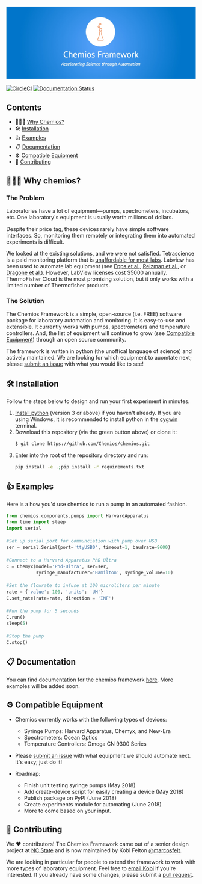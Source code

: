 ![Chemios Framework ReadMe Banner](./assets/framework_readme_banner.jpg)

[![CircleCI](https://circleci.com/gh/Chemios/chemios.svg?style=svg)](https://circleci.com/gh/Chemios/chemios)
[![Documentation Status](https://readthedocs.org/projects/chemios/badge/?version=latest)](https://chemios.readthedocs.io/en/latest/?badge=latest)

## Contents
 - 👨🏾‍🔬 [Why Chemios?](#why-chemios)
 - 🛠️ [Installation](#installation)
 - 👍 [Examples](#examples)
 - 📋 [Documentation](#documentation)
 - ⚙️ [Compatible Equipment](#features)
 - 🎁 [Contributing](#contributing)

## 👨🏾‍🔬 <a name="why-chemios"></a>Why chemios?

### The Problem
Laboratories have a lot of equipment—pumps, spectrometers, incubators, etc. One laboratory's equipment is usually worth millions of dollars.

Despite their price tag, these devices rarely have simple software interfaces. So, monitoring them remotely or integrating them into automated experiments is difficult. 

We looked at the existing solutions, and we were not satisfied. Tetrascience is a paid monitoring platform that is [unaffordable for most labs][nature]. Labview has been used to automate lab equipment (see [Epps et al.][epps], [Reizman et al.][reizman], or [Dragone et al.][dragone]). However, LabView licenses cost $5000 annually. ThermoFisher Cloud is the most promising solution, but it only works with a limited number of Thermofisher products.

### The Solution
The Chemios Framework is a simple, open-source (i.e. FREE) software package for laboratory automation and monitoring. It is easy-to-use and extensible. It currently works with pumps, spectrometers and temperature controllers. And, the list of equipment will continue to grow (see [Compatible Equipment](#features)) through an open source community. 

The framework is written in python (the unoffical language of science) and actively maintained. We are looking for which equipment to auomtate next; please [submit an issue](https://github.com/Chemios/chemios/issues) with what you would like to see!

## 🛠️<a name="installation"></a> Installation

Follow the steps below to design and run your first experiment in minutes.

1. [Install python](https://www.python.org/downloads/) (version 3 or above) if you haven't already. If you are using Windows, it is recommended to install python in the [cygwin](https://cygwin.com/install.html) terminal.
2. Download this repository (via the green button above) or clone it:
    ```bash
    $ git clone https://github.com/Chemios/chemios.git
    ````
3. Enter into the root of the repository directory and run:
    ```bash
    pip install -e .;pip install -r requirements.txt
    ```

## 👍 <a name="examples"></a> Examples

Here is a how you'd use chemios to run a pump in an automated fashion.

```python
from chemios.components.pumps import HarvardApparatus
from time import sleep
import serial

#Set up serial port for communciation with pump over USB
ser = serial.Serial(port='ttyUSB0', timeout=1, baudrate=9600)

#Connect to a Harvard Apparatus PhD Ultra
C = Chemyx(model='Phd-Ultra', ser=ser, 
           syringe_manufacturer='Hamilton', syringe_volume=10)

#Set the flowrate to infuse at 100 microliters per minute
rate = {'value': 100, 'units': 'UM'}                   
C.set_rate(rate=rate, direction = 'INF')

#Run the pump for 5 seconds
C.run()
sleep(5)

#Stop the pump
C.stop()
```
## 📋 <a name="documentation"></a> Documentation

You can find documentation for the chemios framework [here](chemios.readthedocs.io). More examples will be added soon.

## ⚙️ <a name="features"></a> Compatible Equipment

- Chemios currently works with the following types of devices:
     * Syringe Pumps: Harvard Apparatus, Chemyx, and New-Era
     * Spectrometers: Ocean Optics 
     * Temperature Controllers: Omega CN 9300 Series

- Please [submit an issue](https://github.com/Chemios/chemios/issues) with what equipment we should automate next. It's easy; just do it!

- Roadmap:
     * Finish unit testing syringe pumps (May 2018)
     * Add create-device script for easily creating a device (May 2018)
     * Publish package on PyPI (June 2018)
     * Create experiments module for automating (June 2018)
     * More to come based on your input.

## 🎁 <a name="contributing"></a> Contributing

We ❤️ contributors! The Chemios Framework came out of a senior design project at [NC State](https://www.ncsu.edu/) and is now maintained by Kobi Felton [@marcosfelt](https://github.com/marcosfelt).

We are looking in particular for people to extend the framework to work with more types of laboratory equipment. Feel free to [email Kobi](mailto:kobi.c.f@gmail.com) if you're interested.  If you already have some changes, please submit a [pull request](https://gist.github.com/Chaser324/ce0505fbed06b947d962).

[nature]: https://www.nature.com/news/the-internet-of-things-comes-to-the-lab-1.21383?WT.feed_name=subjects_technology#thecostofmonitoring
[reizman]: https://pubs.acs.org/doi/10.1021/acs.accounts.6b00261
[dragone]: https://www.nature.com/articles/ncomms15733
[epps]: http://pubs.rsc.org/en/content/articlelanding/2017/lc/c7lc00884h
[gform]: https://goo.gl/forms/BS2ZI7HK1Et4CMEl2
